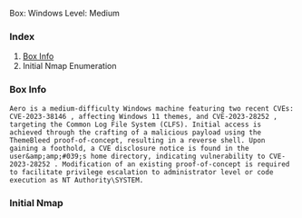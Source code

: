 Box: Windows 
Level: Medium
### Index
1. [Box Info](#Box%20Info)
2. Initial Nmap Enumeration

### Box Info
```
Aero is a medium-difficulty Windows machine featuring two recent CVEs: CVE-2023-38146 , affecting Windows 11 themes, and CVE-2023-28252 , targeting the Common Log File System (CLFS). Initial access is achieved through the crafting of a malicious payload using the ThemeBleed proof-of-concept, resulting in a reverse shell. Upon gaining a foothold, a CVE disclosure notice is found in the user&amp;amp;#039;s home directory, indicating vulnerability to CVE-2023-28252 . Modification of an existing proof-of-concept is required to facilitate privilege escalation to administrator level or code execution as NT Authority\SYSTEM.
```

### Initial Nmap
```

```